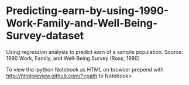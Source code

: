 # Predicting-earn-by-using-1990-Work-Family-and-Well-Being-Survey-dataset
Using regression analysis to predict earn of a sample population. Source:  1990 Work, Family, and Well-Being Survey (Ross, 1990)

To view the Ipython Notebook as HTML on browser prepend with http://htmlpreview.github.com/?<path to Notebook>
